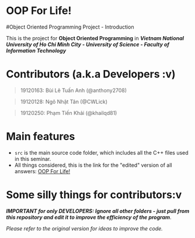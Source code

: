 # OOP For Life!

#Object Oriented Programming Project - Introduction

This is the project for **Object Oriented Programming** in ***Vietnam National University of Ho Chi Minh City - University of Science - Faculty of Information Technology***

# Contributors (a.k.a Developers :v)

> 19120163: Bùi Lê Tuấn Anh (@anthony2708)

> 19120128: Ngô Nhật Tân (@CWLick)

> 19120250: Phạm Tiến Khải (@khailqd81)

# Main features
- `src` is the main source code folder, which includes all the C++ files used in this seminar.
- All things considered, this is the link for the "edited" version of all answers: [OOP For Life!](https://docs.google.com/document/d/1pNIm-q0aODbO6CjbVEGMsJKVa-lifrHfjafC3VTjwNI/edit?usp=sharing)

# Some silly things for contributors:v
***IMPORTANT for only DEVELOPERS: Ignore all other folders -  just pull from this repository and edit it to improve the efficiency of the program***.

*Please refer to the original version for ideas to improve the code.*
